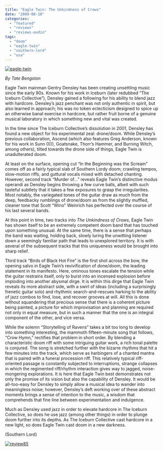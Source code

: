 ```yaml
---
title: "Eagle Twin: The Unkindness of Crows"
date: "2009-08-18"
categories: 
  - "featured"
  - "reviews"
  - "reviews-audio"
tags: 
  - "doom"
  - "eagle-twin"
  - "southern-lord"
  - "usa"
---
```


[![eagle-twin](http://www.hellbound.ca/wp-content/uploads/2009/08/eagle-twin-300x300.jpg "eagle-twin")](http://www.hellbound.ca/wp-content/uploads/2009/08/eagle-twin.jpg)

_By Tate Bengston_

Eagle Twin mainman Gentry Densley has been creating unsettling music since the early 90s. Known for his work in Iceburn (later redubbed “The Iceburn Collective”), Densley gained a following for his ability to blend jazz with hardcore. Densley’s jazz penchant was not only authentic in spirit, but also learned in approach; his was no token eclecticism designed to spice up an otherwise banal exercise in hardcore, but rather fruit borne of a genuine musical laboratory in which something new and vital was created.

In the time since The Iceburn Collective’s dissolution in 2001, Densley has found a new object for his experimental zeal: drone/doom. While Densley’s previous collaboration, Ascend (which also features Greg Anderson, known for his work in Sunn 0))), Goatsnake, Thorr’s Hammer, and Burning Witch, among others), tilted towards the drone side of things, Eagle Twin is unadulterated doom.

At least on the surface, opening cut “In the Beginning was the Scream” comes off as a fairly typical slab of Southern Lordy doom; crawling tempos, slow-motion riffs, and guttural vocals mixed with detached chanting. However, second track “Murder of…” reveals Eagle Twin’s distinctive modus operandi as Densley begins throwing a few curve balls, albeit with such tasteful subtlety that it takes a few exposures to grasp the irregularities. Most notably, the variegated tones of the guitar draw as much from the deep, feedbacky rumblings of drone/doom as from the slightly muffled, cleaner tone that Scott “Wino” Weinrich has perfected over the course of his last several bands.

At this point in time, two tracks into _The Unkindness of Crows_, Eagle Twin has shown itself to be an extremely competent doom band that has touched upon something unusual. At the same time, there is a sense that perhaps the band was waiting, holding back, slowly luring the unwitting listener down a seemingly familiar path that leads to unexplored territory. It is with several of the subsequent tracks that this uniqueness would be brought into sharp relief.

Third track “Birds of Black Hot Fire” is the first shot across the bow, the opening salvo in Eagle Twin’s revivification of done/doom, the leading statement in its manifesto. Here, ominous tones escalate the tension while the guitar restrains itself, only to burst into an incensed explosion before imploding into another abysmal dirge. It is within this dirge that Eagle Twin reveals its more abstract side, with a swirl of ideas (including a surprisingly frenetic guitar solo) and rhythmic search-and-rescues harking to the ability of jazz combos to find, lose, and recover grooves at will. All this is done without squandering that precious sense that there is a coherent picture being painted, a picture for which improvisation and planning are required not only in equal measure, but in such a manner that the one is an integral component of the other, and vice versa.

While the solemn “Storytelling of Ravens” takes a bit too long to develop into something interesting, the mammoth fifteen-minute song that follows, “Crow Hymn,” rectifies that problem in short order. By blending a characteristic doom riff with some intriguing guitar work, a rich tonal palette is conjured. The song is stretched further with the bizarre rhythms that hit a few minutes into the track, which serve as harbingers of a chanted mantra that is paired with a funeral procession riff. This relatively typical riff-oriented passage is constantly subjected to interruptions, strange collapses in which the regimented riff/rhythm interaction gives way to jagged, noise-mongering explorations. It is here that Eagle Twin best demonstrates not only the promise of its vision but also the capability of Densley. It would be all-too-easy for Densley to simply allow a musical idea to wander into meaningless noise; however, Densley’s deft working over of these abstract moments brings a sense of intention to the music, a wisdom that comprehends that fine line between experimentation and indulgence.

Much as Densley used jazz in order to elevate hardcore in The Iceburn Collective, so does he use jazz (among other things) in order to plunge doom further into its depths. As The Iceburn Collective cast hardcore in a new light, so does Eagle Twin cast doom in a new darkness.

(Southern Lord)

[![review85](http://www.hellbound.ca/wp-content/uploads/2009/08/review85.png "review85")](http://www.hellbound.ca/wp-content/uploads/2009/08/review85.png)
